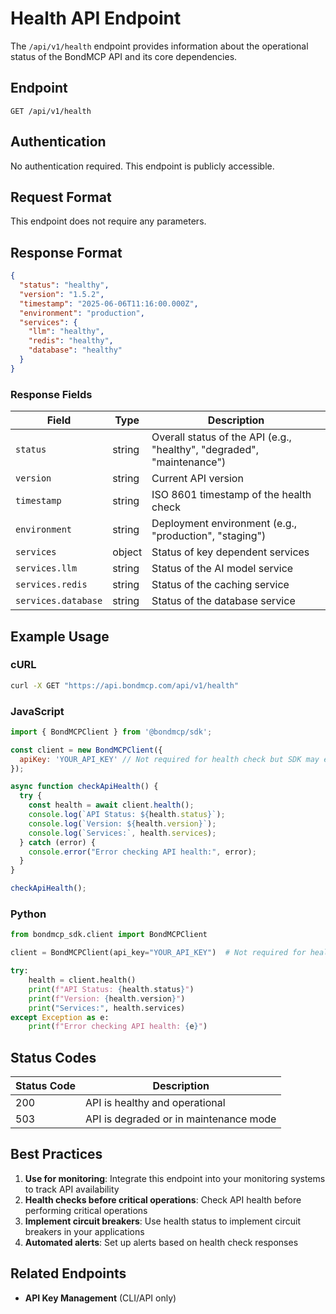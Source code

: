 # Health API Endpoint

The `/api/v1/health` endpoint provides information about the operational status of the BondMCP API and its core dependencies.

## Endpoint

```
GET /api/v1/health
```

## Authentication

No authentication required. This endpoint is publicly accessible.

## Request Format

This endpoint does not require any parameters.

## Response Format

```json
{
  "status": "healthy",
  "version": "1.5.2",
  "timestamp": "2025-06-06T11:16:00.000Z",
  "environment": "production",
  "services": {
    "llm": "healthy",
    "redis": "healthy",
    "database": "healthy"
  }
}
```

### Response Fields

| Field | Type | Description |
|-------|------|-------------|
| `status` | string | Overall status of the API (e.g., "healthy", "degraded", "maintenance") |
| `version` | string | Current API version |
| `timestamp` | string | ISO 8601 timestamp of the health check |
| `environment` | string | Deployment environment (e.g., "production", "staging") |
| `services` | object | Status of key dependent services |
| `services.llm` | string | Status of the AI model service |
| `services.redis` | string | Status of the caching service |
| `services.database` | string | Status of the database service |

## Example Usage

### cURL

```bash
curl -X GET "https://api.bondmcp.com/api/v1/health"
```

### JavaScript

```javascript
import { BondMCPClient } from '@bondmcp/sdk';

const client = new BondMCPClient({
  apiKey: 'YOUR_API_KEY' // Not required for health check but SDK may expect it
});

async function checkApiHealth() {
  try {
    const health = await client.health();
    console.log(`API Status: ${health.status}`);
    console.log(`Version: ${health.version}`);
    console.log(`Services:`, health.services);
  } catch (error) {
    console.error("Error checking API health:", error);
  }
}

checkApiHealth();
```

### Python

```python
from bondmcp_sdk.client import BondMCPClient

client = BondMCPClient(api_key="YOUR_API_KEY")  # Not required for health check but SDK may expect it

try:
    health = client.health()
    print(f"API Status: {health.status}")
    print(f"Version: {health.version}")
    print("Services:", health.services)
except Exception as e:
    print(f"Error checking API health: {e}")
```

## Status Codes

| Status Code | Description |
|-------------|-------------|
| 200 | API is healthy and operational |
| 503 | API is degraded or in maintenance mode |

## Best Practices

1. **Use for monitoring**: Integrate this endpoint into your monitoring systems to track API availability
2. **Health checks before critical operations**: Check API health before performing critical operations
3. **Implement circuit breakers**: Use health status to implement circuit breakers in your applications
4. **Automated alerts**: Set up alerts based on health check responses

## Related Endpoints

- **API Key Management** (CLI/API only)
